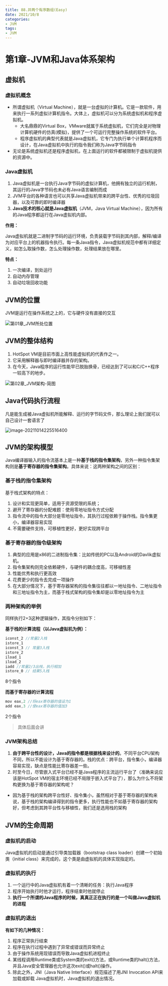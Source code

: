 ```yaml
---
title: 88.并两个有序数组(Easy)
date: 2021/10/8
categories:
- JVM
tags:
- JVM
---
```




# 第1章-JVM和Java体系架构

## 虚拟机

### 虚拟机概念

- 所谓虚拟机（Virtual Machine），就是一台虚拟的计算机。它是一款软件，用来执行一系列虚拟计算机指令。大体上，虚拟机可以分为系统虚拟机和程序虚拟机。
  - 大名鼎鼎的Virtual Box，VMware就属于系统虚拟机，它们完全是对物理计算机硬件的仿真(模拟)，提供了一个可运行完整操作系统的软件平台。
  - 程序虚拟机的典型代表就是Java虚拟机，它专门为执行单个计算机程序而设计，在Java虚拟机中执行的指令我们称为Java字节码指令
- 无论是系统虚拟机还是程序虚拟机，在上面运行的软件都被限制于虚拟机提供的资源中。

### Java虚拟机

1. Java虚拟机是一台执行Java字节码的虚拟计算机，他拥有独立的运行机制，其运行的Java字节码也未必有Java语言编制而成
2. JVM平台的各种语言也可以共享Java虚拟机带来的跨平台性、优秀的垃圾回器，以及可靠的即时编译器
3. **Java技术的核心就是Java虚拟机**（JVM，Java Virtual Machine），因为所有的Java程序都运行在Java虚拟机内部。

**作用：**

Java虚拟机就是二进制字节码的运行环境，负责装载字节码到其内部，解释/编译为对应平台上的机器指令执行。每一条Java指令，Java虚拟机规范中都有详细定义，如怎么取操作数，怎么处理操作数，处理结果放在哪里。

**特点：**

1. 一次编译，到处运行
2. 自动内存管理
3. 自动垃圾回收功能

## JVM的位置

JVM是运行在操作系统之上的，它与硬件没有直接的交互

![第01章_JVM所处位置](../../themes/fluid/source/img/JVM/image-20211014224943685.png)

## JVM的整体结构

1. HotSpot VM是目前市面上高性能虚拟机的代表作之一。
2. 它采用解释器与即时编译器并存的架构。
3. 在今天，Java程序的运行性能早已脱胎换骨，已经达到了可以和C/C++程序一较高下的地步。

![第02章_JVM架构-简图](../../themes/fluid/source/img/JVM/image-20211014225552572.png)

## Java代码执行流程

凡是能生成被Java虚拟机所能解释、运行的字节码文件，那么理论上我们就可以自己设计一套语言了

![image-20211014225516400](../../themes/fluid/source/img/JVM/image-20211014225516400.png)

## JVM的架构模型

Java编译器输入的指令流基本上是一种**基于栈的指令集架构**，另外一种指令集架构则是**基于寄存器的指令集架构**。具体来说：这两种架构之间的区别：

### 基于栈的指令集架构

基于栈式架构的特点：

1. 设计和实现更简单，适用于资源受限的系统；
2. 避开了寄存器的分配难题：使用零地址指令方式分配
3. 指令流中的指令大部分是零地址指令，其执行过程依赖于操作栈。指令集更小，编译器容易实现
4. 不需要硬件支持，可移植性更好，更好实现跨平台

### 基于寄存器的指令级架构

1. 典型的应用是x86的二进制指令集：比如传统的PC以及Android的Davlik虚拟机。
2. 指令集架构则完全依赖硬件，与硬件的耦合度高，可移植性差
3. 性能优秀和执行更高效
4. 花费更少的指令去完成一项操作
5. 在大部分情况下，基于寄存器架构的指令集往往都以一地址指令、二地址指令和三地址指令为主，而基于栈式架构的指令集却是以零地址指令为主

### 两种架构的举例

同样执行2+3这种逻辑操作，其指令分别如下：

**基于栈的计算流程（以Java虚拟机为例）：**

```java
iconst_2 //常量2入栈
istore_1
iconst_3 // 常量3入栈
istore_2
iload_1
iload_2
iadd //常量2/3出栈，执行相加
istore_0 // 结果5入栈
```

8个指令

**而基于寄存器的计算流程**

```java
mov eax,2 //将eax寄存器的值设为1
add eax,3 //使eax寄存器的值加3
```

2个指令

> 具体后面会讲

### JVM架构总结

1. **由于跨平台性的设计，Java的指令都是根据栈来设计的**。不同平台CPU架构不同，所以不能设计为基于寄存器的。栈的优点：跨平台，指令集小，编译器容易实现，缺点是性能比寄存器差一些。
2. 时至今日，尽管嵌入式平台已经不是Java程序的主流运行平台了（准确来说应该是HotSpot VM的宿主环境已经不局限于嵌入式平台了），那么为什么不将架构更换为基于寄存器的架构呢？

- 因为基于栈的架构跨平台性好、指令集小，虽然相对于基于寄存器的架构来说，基于栈的架构编译得到的指令更多，执行性能也不如基于寄存器的架构好，但考虑到其跨平台性与移植性，我们还是选用栈的架构

## JVM的生命周期

### 虚拟机的启动

Java虚拟机的启动是通过引导类加载器（bootstrap class loader）创建一个初始类（initial class）来完成的，这个类是由虚拟机的具体实现指定的。

### 虚拟机的执行

1. 一个运行中的Java虚拟机有着一个清晰的任务：执行Java程序
2. 程序开始执行时他才运行，程序结束时他就停止
3. **执行一个所谓的Java程序的时候，真真正正在执行的是一个叫做Java虚拟机的进程**

### 虚拟机的退出

**有如下的几种情况：**

1. 程序正常执行结束
2. 程序在执行过程中遇到了异常或错误而异常终止
3. 由于操作系统用现错误而导致Java虚拟机进程终止
4. 某线程调用Runtime类或System类的exit()方法，或Runtime类的halt()方法，并且Java安全管理器也允许这次exit()或halt()操作。
5. 除此之外，JNI（Java Native Interface）规范描述了用JNI Invocation API来加载或卸载 Java虚拟机时，Java虚拟机的退出情况。